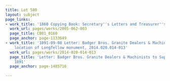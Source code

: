 ```yaml
---
title: Lot 580
layout: subject
page_links:
- work_title: '1860 Copying Book: Secretary''s Letters and Treasurer''s Letters, 2005.062.003  '
  work_url: pages/works/2005-062-003
  page_title: CB01_0160
  page_anchor: page-1133649
- work_title: '1891-09-08 Letter: Badger Bros. Granite Dealers & Machinists to Superintendent,
    location of Longfellow monument, 2014.020.014-013'
  work_url: pages/works/2014-020-014-013
  page_title: 'Letter: Badger Bros. Granite Dealers & Machinists to Superintendent,
    1891'
  page_anchor: page-1485716

---
```

